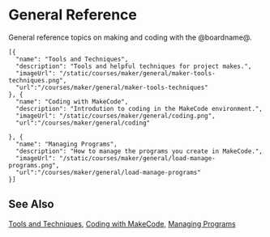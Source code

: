 # General Reference

General reference topics on making and coding with the @boardname@.

```codecard
[{
  "name": "Tools and Techniques",
  "description": "Tools and helpful techniques for project makes.",
  "imageUrl": "/static/courses/maker/general/maker-tools-techniques.png",
  "url":"/courses/maker/general/maker-tools-techniques"
}, {
  "name": "Coding with MakeCode",
  "description": "Introdution to coding in the MakeCode environment.",
  "imageUrl": "/static/courses/maker/general/coding.png",
  "url":"/courses/maker/general/coding"

}, {
  "name": "Managing Programs",
  "description": "How to manage the programs you create in MakeCode.",
  "imageUrl": "/static/courses/maker/general/load-manage-programs.png",
  "url":"/courses/maker/general/load-manage-programs"
}]
```

## See Also

[Tools and Techniques](/courses/maker/general/maker-tools-techniques),
[Coding with MakeCode](/courses/maker/general/coding),
[Managing Programs](/courses/maker/general/load-manage-programs)


